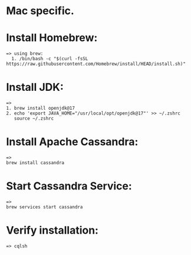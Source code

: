# Mac specific.

# Install Homebrew:
    => using brew:
      1. /bin/bash -c "$(curl -fsSL https://raw.githubusercontent.com/Homebrew/install/HEAD/install.sh)"

# Install JDK:
    => 
    1. brew install openjdk@17
    2. echo 'export JAVA_HOME="/usr/local/opt/openjdk@17"' >> ~/.zshrc
       source ~/.zshrc

# Install Apache Cassandra:
    => 
    brew install cassandra

# Start Cassandra Service:
    => 
    brew services start cassandra

# Verify installation:
    => cqlsh



